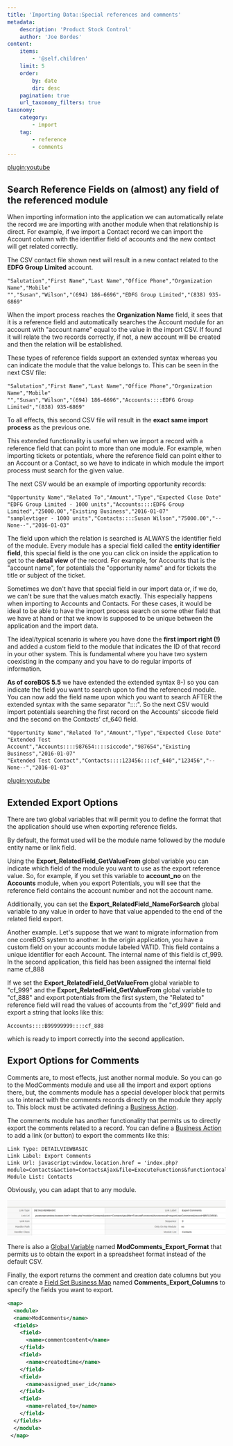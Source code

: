 ```yaml
---
title: 'Importing Data::Special references and comments'
metadata:
    description: 'Product Stock Control'
    author: 'Joe Bordes'
content:
    items:
        - '@self.children'
    limit: 5
    order:
        by: date
        dir: desc
    pagination: true
    url_taxonomy_filters: true
taxonomy:
    category:
        - import
    tag:
        - reference
        - comments
---
```


[plugin:youtube](https://youtu.be/41fQCIenRUU)

## Search Reference Fields on (almost) any field of the referenced module

When importing information into the application we can automatically relate the record we are importing with another module when that relationship is direct. For example, if we import a Contact record we can import the Account column with the identifier field of accounts and the new contact will get related correctly.

The CSV contact file shown next will result in a new contact related to the **EDFG Group Limited** account.

```
"Salutation","First Name","Last Name","Office Phone","Organization Name","Mobile"
"","Susan","Wilson","(694) 186-6696","EDFG Group Limited","(838) 935-6869"
```

When the import process reaches the **Organization Name** field, it sees that it is a reference field and automatically searches the Account module for an account with "account name" equal to the value in the import CSV. If found it will relate the two records correctly, if not, a new account will be created and then the relation will be established.

These types of reference fields support an extended syntax whereas you can indicate the module that the value belongs to. This can be seen in the next CSV file:

```
"Salutation","First Name","Last Name","Office Phone","Organization Name","Mobile"
"","Susan","Wilson","(694) 186-6696","Accounts::::EDFG Group Limited","(838) 935-6869"
```

To all effects, this second CSV file will result in the **exact same import process** as the previous one.

This extended functionality is useful when we import a record with a reference field that can point to more than one module. For example, when importing tickets or potentials, where the reference field can point either to an Account or a Contact, so we have to indicate in which module the import process must search for the given value.

The next CSV would be an example of importing opportunity records:

```
"Opportunity Name","Related To","Amount","Type","Expected Close Date"
"EDFG Group Limited - 1000 units","Accounts::::EDFG Group Limited","25000.00","Existing Business","2016-01-07"
"samplevtiger - 1000 units","Contacts::::Susan Wilson","75000.00","--None--","2016-01-03"
```

The field upon which the relation is searched is ALWAYS the identifier field of the module. Every module has a special field called the **entity identifier field**, this special field is the one you can click on inside the application to get to the **detail view** of the record. For example, for Accounts that is the "account name", for potentials the "opportunity name" and for tickets the title or subject of the ticket.

Sometimes we don't have that special field in our import data or, if we do, we can't be sure that the values match exactly. This especially happens when importing to Accounts and Contacts. For these cases, it would be ideal to be able to have the import process search on some other field that we have at hand or that we know is supposed to be unique between the application and the import data.

The ideal/typical scenario is where you have done the **first import right (!)** and added a custom field to the module that indicates the ID of that record in your other system. This is fundamental where you have two system coexisting in the company and you have to do regular imports of information.

**As of coreBOS 5.5** we have extended the extended syntax 8-) so you can indicate the field you want to search upon to find the referenced module. You can now add the field name upon which you want to search AFTER the extended syntax with the same separator "::::". So the next CSV would import potentials searching the first record on the Accounts' siccode field and the second on the Contacts' cf_640 field.

```
"Opportunity Name","Related To","Amount","Type","Expected Close Date"
"Extended Test Account","Accounts::::987654::::siccode","987654","Existing Business","2016-01-07"
"Extended Test Contact","Contacts::::123456::::cf_640","123456","--None--","2016-01-03"
```

[plugin:youtube](https://youtu.be/qKV4DZRiXu0)

## Extended Export Options

There are two global variables that will permit you to define the format that the application should use when exporting reference fields.

By default, the format used will be the module name followed by the module entity name or link field.

Using the **Export_RelatedField_GetValueFrom** global variable you can indicate which field of the module you want to use as the export reference value. So, for example, if you set this variable to **account_no** on the **Accounts** module, when you export Potentials, you will see that the reference field contains the account number and not the account name.

Additionally, you can set the **Export_RelatedField_NameForSearch** global variable to any value in order to have that value appended to the end of the related field export.

Another example. Let's suppose that we want to migrate information from one coreBOS system to another. In the origin application, you have a custom field on your accounts module labeled VATID. This field contains a unique identifier for each Account. The internal name of this field is cf_999. In the second application, this field has been assigned the internal field name cf_888

If we set the **Export_RelatedField_GetValueFrom** global variable to "cf_999" and the **Export_RelatedField_GetValueFrom** global variable to "cf_888" and export potentials from the first system, the "Related to" reference field will read the values of accounts from the "cf_999" field and export a string that looks like this:

```
Accounts::::B99999999::::cf_888
```

which is ready to import correctly into the second application.

## Export Options for Comments

Comments are, to most effects, just another normal module. So you can go to the ModComments module and use all the import and export options there, but, the comments module has a special developer block that permits us to interact with the comments records directly on the module they apply to. This block must be activated defining a [Business Action](http://localhost/coreBOSDocumentation/configuration-tools/business-actions).

The comments module has another functionality that permits us to directly export the comments related to a record. You can define a [Business Action](http://localhost/coreBOSDocumentation/configuration-tools/business-actions) to add a link (or button) to export the comments like this:

```
Link Type: DETAILVIEWBASIC
Link Label: Export Comments
Link Url: javascript:window.location.href = 'index.php?module=Contacts&action=ContactsAjax&file=ExecuteFunctions&functiontocall=exportUserComments&record=$RECORD$';
Module List: Contacts
```
Obviously, you can adapt that to any module.

![](modcommentsexportaction.png?width=60%)

There is also a [Global Variable](http://localhost/coreBOSDocumentation/configuration-tools/global-variables) named **ModComments_Export_Format** that permits us to obtain the export in a spreadsheet format instead of the default CSV.

Finally, the export returns the comment and creation date columns but you can create a [Field Set Business Map](http://localhost/coreBOSDocumentation/configuration-tools/business-maps/field_set) named **Comments_Export_Columns** to specify the fields you want to export.

```xml
<map>
  <module>
  <name>ModComments</name>
  <fields>
	<field>
	  <name>commentcontent</name>
	</field>
	<field>
	  <name>createdtime</name>
	</field>
	<field>
	  <name>assigned_user_id</name>
	</field>
	<field>
	  <name>related_to</name>
	</field>
  </fields>
  </module>
 </map>
```